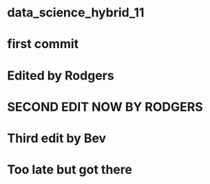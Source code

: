 # data_science_hybrid_11
# first commit 

# Edited by Rodgers

# SECOND EDIT NOW BY RODGERS

# Third edit by Bev




# Too late but got there